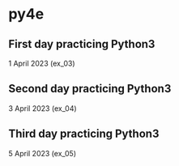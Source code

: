 # py4e

## First day practicing Python3

1 April 2023 (ex_03)

## Second day practicing Python3

3 April 2023 (ex_04)

## Third day practicing Python3

5 April 2023 (ex_05)
